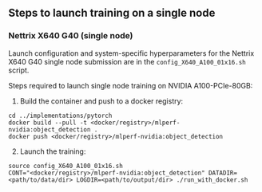 ## Steps to launch training on a single node

### Nettrix X640 G40 (single node)

Launch configuration and system-specific hyperparameters for the Nettrix X640 G40 single node submission are in the `config_X640_A100_01x16.sh` script.

Steps required to launch single node training on NVIDIA A100-PCIe-80GB:

1. Build the container and push to a docker registry:

```
cd ../implementations/pytorch
docker build --pull -t <docker/registry>/mlperf-nvidia:object_detection .
docker push <docker/registry>/mlperf-nvidia:object_detection
```

2. Launch the training:

```
source config_X640_A100_01x16.sh
CONT="<docker/registry>/mlperf-nvidia:object_detection" DATADIR=<path/to/data/dir> LOGDIR=<path/to/output/dir> ./run_with_docker.sh
```
